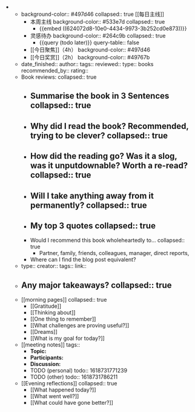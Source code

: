 -
	- background-color:: #497d46
	  collapsed:: true
	  [[每日主线]]
		- 本周主线
		  background-color:: #533e7d
		  collapsed:: true
			- {{embed ((624072d8-10e0-4434-9973-3b252cd0e873))}}
		- 灵感待办
		  background-color:: #264c9b
		  collapsed:: true
			- {{query (todo later)}}
			  query-table:: false
		- [[今日聚焦]]（4h）
		  background-color:: #497d46
		- [[今日奖赏]]（2h）
		  background-color:: #49767b
	- date_finished:: 
	  author:: 
	  tags:: 
	  reviewed:: 
	  type:: books
	  recommended_by:: 
	  rating::
	- Book reviews:
	  collapsed:: true
		- Summarise the book in 3 Sentences
		  collapsed:: true
			-
		- Why did I read the book? Recommended, trying to be clever?
		  collapsed:: true
			-
		- How did the reading go? Was it a slog, was it unputdownable? Worth a re-read?
		  collapsed:: true
			-
		- Will I take anything away from it permanently?
		  collapsed:: true
			-
		- My top 3 quotes
		  collapsed:: true
			-
		- Would I recommend this book wholeheartedly to...
		  collapsed:: true
			- Partner, family, friends, colleagues, manager, direct reports,
		- Where can I find the blog post equivalent?
	- type:: 
	  creator:: 
	  tags:: 
	  link::
	- Any major takeaways?
	  collapsed:: true
		-
	- [[morning pages]]
	  collapsed:: true
		- [[Gratitude]]
		- [[Thinking about]]
		- [[One thing to remember]]
		- [[What challenges are proving useful?]]
		- [[Dreams]]
		- [[What is my goal for today?]]
	- [[meeting notes]]
	  tags::
		- **Topic:**
		- **Participants:**
		- **Discussion:**
		- TODO (personal)
		  todo:: 1618731771239
		- TODO (other)
		  todo:: 1618731786211
	- [[Evening reflections]]
	  collapsed:: true
		- [[What happened today?]]
		- [[What went well?]]
		- [[What could have gone better?]]